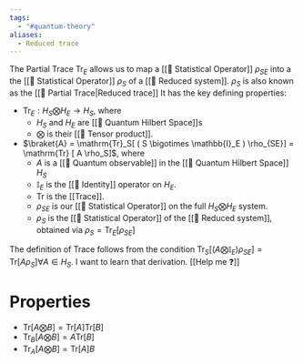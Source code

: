 ```yaml
---
tags:
  - "#quantum-theory"
aliases:
  - Reduced trace
---
```

The Partial Trace $\mathrm{Tr}_E$ allows us to map a [[📘 Statistical Operator]] $\rho_{SE}$ into a the [[📘 Statistical Operator]] $\rho_S$ of a [[📘 Reduced system]]. $\rho_S$ is also known as the [[📘 Partial Trace|Reduced trace]] It has the key defining properties:

- $\mathrm{Tr}_{E} : H_S \bigotimes H_E \rightarrow H_S$, where
	- $H_S$ and $H_E$ are [[📘 Quantum Hilbert Space]]s
	- $\bigotimes$ is their [[📘 Tensor product]].
- $\braket{A} = \mathrm{Tr}_S[ ( S \bigotimes \mathbb{I}_E ) \rho_{SE}] = \mathrm{Tr} [ A \rho_S]$, where
	- $A$ is a [[📘 Quantum observable]] in the [[📘 Quantum Hilbert Space]] $H_S$
	- $\mathbb{I}_E$ is the [[📘 Identity]] operator on $H_E$.
	- $\mathrm{Tr}$ is the [[Trace]].
	- $\rho_{SE}$ is our [[📘 Statistical Operator]] on the full $H_S \bigotimes H_E$ system.
	- $\rho_S$ is the [[📘 Statistical Operator]] of the [[📘 Reduced system]], obtained via $\rho_S = \mathrm{Tr}_E [ \rho_{SE}]$ 

The definition of Trace follows from the condition $\mathrm{Tr}_S[ ( A \bigotimes \mathbb{I}_E ) \rho_{SE}] = \mathrm{Tr} [ A \rho_S] \forall A \in H_S$. I want to learn that derivation. [[Help me ❓]]
# Properties

- $\mathrm{Tr}[A \bigotimes B] = \mathrm{Tr}[A] \mathrm{Tr}[B]$ 
- $\mathrm{Tr}_B[A \bigotimes B] = A \mathrm{Tr}[B]$ 
- $\mathrm{Tr}_A[A \bigotimes B] = \mathrm{Tr}[A] B$ 
